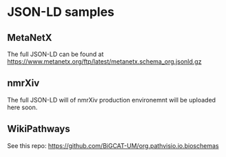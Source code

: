 # JSON-LD samples

## MetaNetX

The full JSON-LD can be found at https://www.metanetx.org/ftp/latest/metanetx.schema_org.jsonld.gz

## nmrXiv 
The full JSON-LD will of nmrXiv production environemnt will be uploaded here soon.

## WikiPathways

See this repo: https://github.com/BiGCAT-UM/org.pathvisio.io.bioschemas
